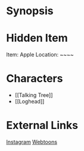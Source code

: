# Synopsis


# Hidden Item
Item: Apple
Location: ~~~~

# Characters
* [[Talking Tree]]
* [[Loghead]]

# External Links
[Instagram](https://www.instagram.com/p/B5jYtYcgFID/)
[Webtoons](https://www.webtoons.com/en/challenge/twistwood-tales/19-talking-tree/viewer?title_no=344740&episode_no=22)